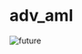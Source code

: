 # adv_aml

![future](https://github.com/eemeidinger/adv_aml/assets/136099064/b01bd21d-75de-4c1a-84af-ab81e99b5b00)
